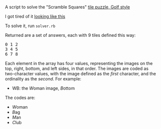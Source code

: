 A script to solve the "Scramble Squares" [tile puzzle, Golf style](http://www.b-dazzle.com/puzzdetail.asp?PuzzID=52&CategoryName=Hobbies%20and%20Activities%20Puzzles&CatID=8)

I got tired of it [looking like this](http://twitpic.com/3jzmwa)

To solve it, run `solver.rb`

Returned are a set of answers, each with 9 tiles defined this way:
<pre>
0 1 2
3 4 5
6 7 8
</pre>

Each element in the array has four values, representing the images on the top, right, bottom, and left sides, in that order.  The images are coded as two-character values, with the image defined as the *first* character, and the ordinality as the *second*. For example:
 * WB: the *W*oman image, *B*ottom

 The codes are:
 * *W*oman
 * *B*ag
 * *M*an
 * *C*lub

